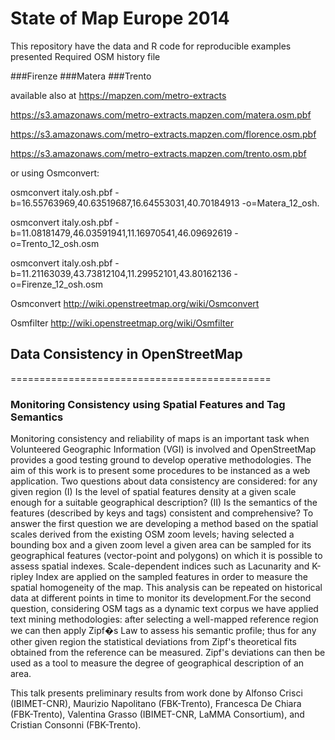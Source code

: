 State of Map  Europe 2014 
================

This repository have the data and R code for reproducible examples presented 
Required  OSM history file 

###Firenze 
###Matera
###Trento

available also at https://mapzen.com/metro-extracts

https://s3.amazonaws.com/metro-extracts.mapzen.com/matera.osm.pbf

https://s3.amazonaws.com/metro-extracts.mapzen.com/florence.osm.pbf

https://s3.amazonaws.com/metro-extracts.mapzen.com/trento.osm.pbf

or using Osmconvert:

osmconvert italy.osh.pbf -b=16.55763969,40.63519687,16.64553031,40.70184913 -o=Matera_12_osh.

osmconvert italy.osh.pbf -b=11.08181479,46.03591941,11.16970541,46.09692619 -o=Trento_12_osh.osm

osmconvert italy.osh.pbf -b=11.21163039,43.73812104,11.29952101,43.80162136 -o=Firenze_12_osh.osm



Osmconvert http://wiki.openstreetmap.org/wiki/Osmconvert

Osmfilter  http://wiki.openstreetmap.org/wiki/Osmfilter


## Data Consistency in OpenStreetMap
=============================================

### Monitoring Consistency using Spatial Features and Tag Semantics



Monitoring consistency and reliability of maps is an important task when Volunteered Geographic Information (VGI) is involved and OpenStreetMap provides a good testing ground to develop operative methodologies. The aim of this work is to present some procedures to be instanced as a web application. Two questions about data consistency are considered: for any given region (I) Is the level of spatial features density at a given scale enough for a suitable geographical description? (II) Is the semantics of the features (described by keys and tags) consistent and comprehensive? To answer the first question we are developing a method based on the spatial scales derived from the existing OSM zoom levels; having selected a bounding box and a given zoom level a given area can be sampled for its geographical features (vector-point and polygons) on which it is possible to assess spatial indexes. Scale-dependent indices such as Lacunarity and K-ripley Index are applied on the sampled features in order to measure the spatial homogeneity of the map. This analysis can be repeated on historical data at different points in time to monitor its development.For the second question, considering OSM tags as a dynamic text corpus we have applied text mining methodologies: after selecting a well-mapped reference region we can then apply Zipf�s Law to assess his semantic profile; thus for any other given region the statistical deviations from Zipf's theoretical fits obtained from the reference can be measured. Zipf's deviations can then be used as a tool to measure the degree of geographical description of an area.

This talk presents preliminary results from work done by Alfonso Crisci (IBIMET-CNR), Maurizio Napolitano (FBK-Trento), Francesca De Chiara (FBK-Trento), Valentina Grasso (IBIMET-CNR, LaMMA Consortium), and Cristian Consonni (FBK-Trento). 
